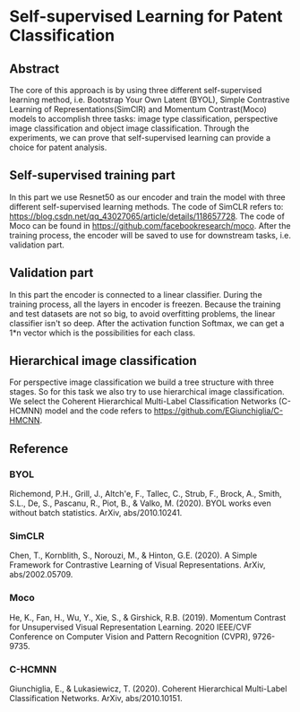 # Self-supervised Learning for Patent Classification

## Abstract
The core of this approach is by using three different self-supervised learning method, i.e. Bootstrap Your Own Latent (BYOL), Simple Contrastive Learning of Representations(SimClR) and Momentum Contrast(Moco) models to accomplish three tasks: image type classification, perspective image classification and object image classification. Through the experiments, we can prove that self-supervised learning can provide a choice for patent analysis. 

## Self-supervised training part

In this part we use Resnet50 as our encoder and train the model with three different self-supervised learning methods. The code of SimCLR refers to:
https://blog.csdn.net/qq_43027065/article/details/118657728. The code of Moco can be found in https://github.com/facebookresearch/moco. After the training process, the encoder will be saved to use for downstream tasks, i.e. validation part.

## Validation part

In this part the encoder is connected to a linear classifier. During the training process, all the layers in encoder is freezen. Because the training and test datasets are not so big, to avoid overfitting problems, the linear classifier isn't so deep. After the activation function Softmax, we can get a 1*n vector which is the possibilities for each class.

## Hierarchical image classification

For perspective image classification we build a tree structure with three stages. So for this task we also try to use hierarchical image classification. We select the Coherent Hierarchical Multi-Label Classification Networks (C-HCMNN) model and the code refers to https://github.com/EGiunchiglia/C-HMCNN.

## Reference

### BYOL
Richemond, P.H., Grill, J., Altch'e, F., Tallec, C., Strub, F., Brock, A., Smith, S.L., De, S., Pascanu, R., Piot, B., & Valko, M. (2020). BYOL works even without batch statistics. ArXiv, abs/2010.10241.

### SimCLR

Chen, T., Kornblith, S., Norouzi, M., & Hinton, G.E. (2020). A Simple Framework for Contrastive Learning of Visual Representations. ArXiv, abs/2002.05709.

### Moco

He, K., Fan, H., Wu, Y., Xie, S., & Girshick, R.B. (2019). Momentum Contrast for Unsupervised Visual Representation Learning. 2020 IEEE/CVF Conference on Computer Vision and Pattern Recognition (CVPR), 9726-9735.

### C-HCMNN

Giunchiglia, E., & Lukasiewicz, T. (2020). Coherent Hierarchical Multi-Label Classification Networks. ArXiv, abs/2010.10151.
